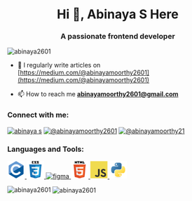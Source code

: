 
<h1 align="center">Hi 👋, Abinaya S Here</h1>
<h3 align="center">A passionate frontend developer</h3>

<p align="left"> <img src="https://komarev.com/ghpvc/?username=abinaya2601&label=Profile%20views&color=0e75b6&style=flat" alt="abinaya2601" /> </p>

- 📝 I regularly write articles on [https://medium.com/@abinayamoorthy2601](https://medium.com/@abinayamoorthy2601)

- 📫 How to reach me **abinayamoorthy2601@gmail.com**

<h3 align="left">Connect with me:</h3>
<p align="left">
<a href="https://linkedin.com/in/abinaya s" target="blank"><img align="center" src="https://raw.githubusercontent.com/rahuldkjain/github-profile-readme-generator/master/src/images/icons/Social/linked-in-alt.svg" alt="abinaya s" height="30" width="40" /></a>
<a href="https://medium.com/@abinayamoorthy2601" target="blank"><img align="center" src="https://raw.githubusercontent.com/rahuldkjain/github-profile-readme-generator/master/src/images/icons/Social/medium.svg" alt="@abinayamoorthy2601" height="30" width="40" /></a>
<a href="https://www.hackerrank.com/@abinayamoorthy21" target="blank"><img align="center" src="https://raw.githubusercontent.com/rahuldkjain/github-profile-readme-generator/master/src/images/icons/Social/hackerrank.svg" alt="@abinayamoorthy21" height="30" width="40" /></a>
</p>

<h3 align="left">Languages and Tools:</h3>
<p align="left"> <a href="https://www.cprogramming.com/" target="_blank" rel="noreferrer"> <img src="https://raw.githubusercontent.com/devicons/devicon/master/icons/c/c-original.svg" alt="c" width="40" height="40"/> </a> <a href="https://www.w3schools.com/css/" target="_blank" rel="noreferrer"> <img src="https://raw.githubusercontent.com/devicons/devicon/master/icons/css3/css3-original-wordmark.svg" alt="css3" width="40" height="40"/> </a> <a href="https://www.figma.com/" target="_blank" rel="noreferrer"> <img src="https://www.vectorlogo.zone/logos/figma/figma-icon.svg" alt="figma" width="40" height="40"/> </a> <a href="https://www.w3.org/html/" target="_blank" rel="noreferrer"> <img src="https://raw.githubusercontent.com/devicons/devicon/master/icons/html5/html5-original-wordmark.svg" alt="html5" width="40" height="40"/> </a> <a href="https://developer.mozilla.org/en-US/docs/Web/JavaScript" target="_blank" rel="noreferrer"> <img src="https://raw.githubusercontent.com/devicons/devicon/master/icons/javascript/javascript-original.svg" alt="javascript" width="40" height="40"/> </a> <a href="https://www.python.org" target="_blank" rel="noreferrer"> <img src="https://raw.githubusercontent.com/devicons/devicon/master/icons/python/python-original.svg" alt="python" width="40" height="40"/> </a> </p>

<p><img align="left" src="https://github-readme-stats.vercel.app/api/top-langs?username=abinaya2601&show_icons=true&locale=en&layout=compact" alt="abinaya2601" /></p>

<p>&nbsp;<img align="center" src="https://github-readme-stats.vercel.app/api?username=abinaya2601&show_icons=true&locale=en" alt="abinaya2601" /></p>
